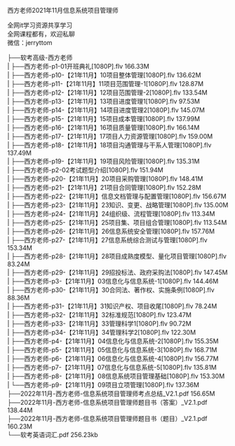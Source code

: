 西方老师2021年11月信息系统项目管理师

全网it学习资源共享学习<br>全网课程都有，欢迎私聊<br>微信：jerryttom<br>

├──软考高级-西方老师<br> | ├──西方老师-p1-01开班典礼[1080P].flv 166.33M<br> | ├──西方老师-p10-【21年11月】10项目整体管理[1080P].flv 136.62M<br> | ├──西方老师-p11-【21年11月】11项目范围管理-1[1080P].flv 128.87M<br> | ├──西方老师-p12-【21年11月】12项目范围管理-2[1080P].flv 133.54M<br> | ├──西方老师-p13-【21年11月】13项目进度管理1[1080P].flv 97.53M<br> | ├──西方老师-p14-【21年11月】14项目进度管理2[1080P].flv 145.07M<br> | ├──西方老师-p15-【21年11月】15项目成本管理[1080P].flv 137.99M<br> | ├──西方老师-p16-【21年11月】16项目质量管理[1080P].flv 166.14M<br> | ├──西方老师-p17-【21年11月】17项目人力资源管理[1080P].flv 159.00M<br> | ├──西方老师-p18-【21年11月】18项目沟通管理与干系人管理[1080P].flv 137.49M<br> | ├──西方老师-p19-【21年11月】19项目风险管理[1080P].flv 135.31M<br> | ├──西方老师-p2-02考试题型介绍[1080P].flv 151.94M<br> | ├──西方老师-p20-【21年11月】20项目采购管理[1080P].flv 148.41M<br> | ├──西方老师-p21-【21年11月】21项目合同管理[1080P].flv 152.28M<br> | ├──西方老师-p22-【21年11月】信息文档管理与配置管理[1080P].flv 156.67M<br> | ├──西方老师-p23-【21年11月】23知识、变更、战略管理[1080P].flv 135.00M<br> | ├──西方老师-p24-【21年11月】24组织级、流程管理[1080P].flv 113.34M<br> | ├──西方老师-p25-【21年11月】25项目集、项目组合管理[1080P].flv 113.54M<br> | ├──西方老师-p26-【21年11月】26信息系统安全管理[1080P].flv 157.76M<br> | ├──西方老师-p27-【21年11月】27信息系统综合测试与管理[1080P].flv 153.34M<br> | ├──西方老师-p28-【21年11月】28项目成熟度模型、量化项目管理[1080P].flv 83.24M<br> | ├──西方老师-p29-【21年11月】29招投标法、政府采购法[1080P].flv 147.45M<br> | ├──西方老师-p3-【21年11月】03信息化与信息系统-1[1080P].flv 144.46M<br> | ├──西方老师-p30-【21年11月】30合同法、著作权、实施条例[1080P].flv 88.36M<br> | ├──西方老师-p31-【21年11月】31知识产权、项目收尾[1080P].flv 78.24M<br> | ├──西方老师-p32-【21年11月】32标准规范[1080P].flv 123.47M<br> | ├──西方老师-p33-【21年11月】33管理科学1[1080P].flv 90.72M<br> | ├──西方老师-p34-【21年11月】34管理科学2[1080P].flv 122.30M<br> | ├──西方老师-p4-【21年11月】04信息化与信息系统-2[1080P].flv 155.35M<br> | ├──西方老师-p5-【21年11月】05信息化与信息系统-3[1080P].flv 168.71M<br> | ├──西方老师-p6-【21年11月】06信息化与信息系统-4[1080P].flv 156.77M<br> | ├──西方老师-p7-【21年11月】07信息化与信息系统-5[1080P].flv 135.81M<br> | ├──西方老师-p8-【21年11月】08信息系统项目管理基础[1080P].flv 153.30M<br> | └──西方老师-p9-【21年11月】09项目立项管理[1080P].flv 137.36M<br> ├──2022年11月-西方老师-信息系统项目管理师考点总结_V2.1.pdf 156.65M<br> ├──2022年11月-西方老师-信息系统项目管理师题目书（答案）_V2.1.pdf 138.44M<br> ├──2022年11月-西方老师-信息系统项目管理师题目书（题目）_V2.1.pdf 160.23M<br> └──软考英语词汇.pdf 256.23kb